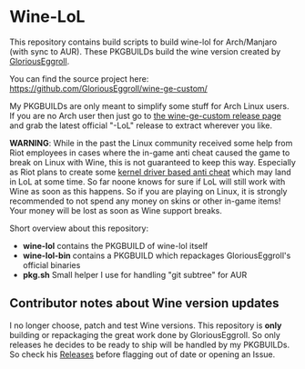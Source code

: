 Wine-LoL
========

This repository contains build scripts to build wine-lol for Arch/Manjaro (with sync to AUR). These PKGBUILDs build the wine version created by [GloriousEggroll](https://github.com/GloriousEggroll).

You can find the source project here: https://github.com/GloriousEggroll/wine-ge-custom/

My PKGBUILDs are only meant to simplify some stuff for Arch Linux users. If you are no Arch user then just go to [the wine-ge-custom release page](https://github.com/GloriousEggroll/wine-ge-custom/releases?q=-LoL&expanded=true) and grab the latest official "-LoL" release to extract wherever you like.

**WARNING**: While in the past the Linux community received some help from Riot employees in cases where the in-game anti cheat caused the game to break on Linux with Wine, this is not guaranteed to keep this way. Especially as Riot plans to create some [kernel driver based anti cheat](https://eune.leagueoflegends.com/en-pl/news/dev/dev-null-anti-cheat-kernel-driver/) which may land in LoL at some time. So far noone knows for sure if LoL will still work with Wine as soon as this happens. So if you are playing on Linux, it is strongly recommended to not spend any money on skins or other in-game items! Your money will be lost as soon as Wine support breaks.

Short overview about this repository:

- **wine-lol** contains the PKGBUILD of wine-lol itself
- **wine-lol-bin** contains a PKGBUILD which repackages GloriousEggroll's official binaries
- **pkg.sh** Small helper I use for handling "git subtree" for AUR

Contributor notes about Wine version updates
--------------------------------------------

I no longer choose, patch and test Wine versions. This repository is **only** building or repackaging the great work done by GloriousEggroll. So only releases he decides to be ready to ship will be handled by my PKGBUILDs. So check his [Releases](https://github.com/GloriousEggroll/wine-ge-custom/releases?q=-LoL&expanded=true) before flagging out of date or opening an Issue.
